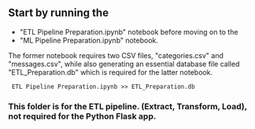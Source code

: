 ## Start by running the 
 - "ETL Pipeline Preparation.ipynb" notebook before moving on to the 
 - "ML Pipeline Preparation.ipynb" notebook. 
 
 The former notebook requires two CSV files, "categories.csv" and "messages.csv", while also generating an essential database file called "ETL_Preparation.db" which is required for the latter notebook.

```
 ETL Pipeline Preparation.ipynb >> ETL_Preparation.db
```

### This folder is for the ETL pipeline. (Extract, Transform, Load), not required for the Python Flask app.

